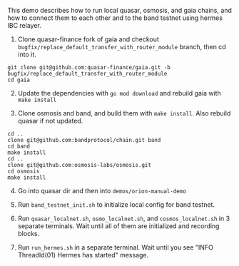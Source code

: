 This demo describes how to run local quasar, osmosis, and gaia chains,
and how to connect them to each other and to the band testnet using hermes IBC relayer.

1. Clone quasar-finance fork of gaia and checkout `bugfix/replace_default_transfer_with_router_module` branch, then cd into it.
```
git clone git@github.com:quasar-finance/gaia.git -b bugfix/replace_default_transfer_with_router_module
cd gaia
```

2. Update the dependencies with `go mod download` and rebuild gaia with `make install`

3. Clone osmosis and band, and build them with `make install`. Also rebuild quasar if not updated.
```
cd ..
clone git@github.com:bandprotocol/chain.git band
cd band
make install
cd ..
clone git@github.com:osmosis-labs/osmosis.git
cd osmosis
make install
```

4. Go into quasar dir and then into `demos/orion-manual-demo`

5. Run `band_testnet_init.sh` to initialize local config for band testnet.

6. Run `quasar_localnet.sh`, `osmo_localnet.sh`, and `cosmos_localnet.sh` in 3 separate terminals.
 Wait until all of them are initialized and recording blocks.

7. Run `run_hermes.sh` in a separate terminal. Wait until you see "INFO ThreadId(01) Hermes has started" message.

